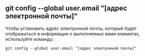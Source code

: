 ## **git config --global user.email "[адрес электронной почты]"**

Чтобы установить адрес электронной почты, который будет отображаться в информации о выполняемых вами коммитах, используйте команду:

```
git config --global user.email "[адрес электронной почты]"
```